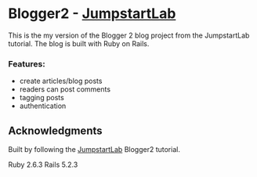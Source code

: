 # Blogger2 - [JumpstartLab](http://tutorials.jumpstartlab.com/projects/blogger.html#blogger-2)

This is the my version of the Blogger 2 blog project from the JumpstartLab tutorial. The blog is built with Ruby on Rails.

### Features:
- create articles/blog posts
- readers can post comments
- tagging posts
- authentication

## Acknowledgments

Built by following the [JumpstartLab](http://tutorials.jumpstartlab.com/projects/blogger.html#blogger-2) Blogger2 tutorial.

Ruby 2.6.3
Rails 5.2.3

